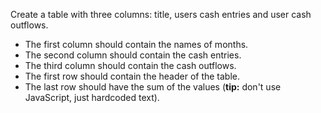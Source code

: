 
Create a table with three columns: title, users cash entries and user cash outflows.
* The first column should contain the names of months.
* The second column should contain the cash entries.
* The third column should contain the cash outflows.
* The first row should contain the header of the table.
* The last row should have the sum of the values (**tip:** don't use JavaScript, just hardcoded text).


